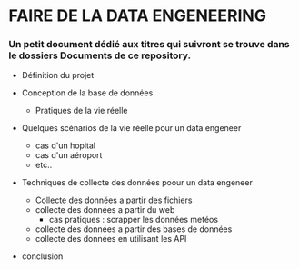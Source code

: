 # FAIRE DE LA DATA ENGENEERING 
### Un petit document dédié aux titres qui suivront se trouve dans le dossiers Documents de ce repository.
+ Définition du projet

+ Conception de la base de données
  + Pratiques de la vie réelle

+ Quelques scénarios de la vie réelle pour un data engeneer
  + cas d'un hopital
  + cas d'un aéroport
  + etc..
  
+ Techniques de collecte des données poour un data engeneer
  + Collecte des données a partir des fichiers
  + collecte des données a partir du web
    + cas pratiques : scrapper les données metéos
  + collecte des données a partir des bases de données
  + collecte des données en utilisant les API
+ conclusion
